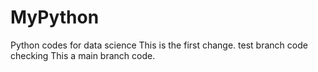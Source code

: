 # MyPython
Python codes for data science 
This is the first change.
test branch code checking
This a main branch code.
